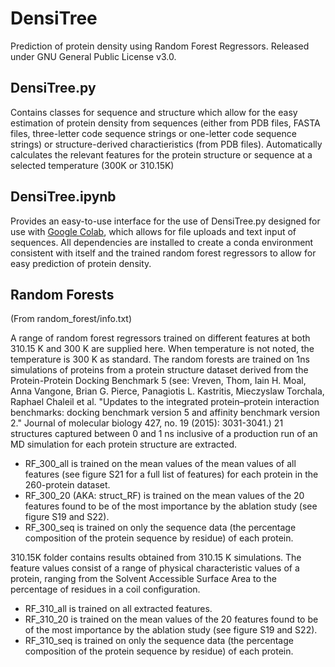 # DensiTree 
Prediction of protein density using Random Forest Regressors. Released under GNU General Public License v3.0.

## DensiTree.py 
Contains classes for sequence and structure which allow for the easy estimation of protein density from sequences (either from PDB files, FASTA files, three-letter code sequence strings or one-letter code sequence strings) or structure-derived charactieristics (from PDB files). Automatically calculates the relevant features for the protein structure or sequence at a selected temperature (300K or 310.15K) 

## DensiTree.ipynb
Provides an easy-to-use interface for the use of DensiTree.py designed for use with [Google Colab](https://colab.research.google.com/), which allows for file uploads and text input of sequences. All dependencies are installed to create a conda environment consistent with itself and the trained random forest regressors to allow for easy prediction of protein density.

## Random Forests

(From random_forest/info.txt)

A range of random forest regressors trained on different features at both 310.15 K and 300 K are supplied here. When temperature is not noted, the temperature is 300 K as standard. The random forests are trained on 1ns simulations of proteins from a protein structure dataset derived from the Protein-Protein Docking Benchmark 5 (see: Vreven, Thom, Iain H. Moal, Anna Vangone, Brian G. Pierce, Panagiotis L. Kastritis, Mieczyslaw Torchala, Raphael Chaleil et al. "Updates to the integrated protein–protein interaction benchmarks: docking benchmark version 5 and affinity benchmark version 2." Journal of molecular biology 427, no. 19 (2015): 3031-3041.)
21 structures captured between 0 and 1 ns inclusive of a production run of an MD simulation for each protein structure are extracted.

 - RF_300_all is trained on the mean values of the mean values of all features (see figure S21 for a full list of features) for each protein in the 260-protein dataset.
 - RF_300_20 (AKA: struct_RF) is trained on the mean values of the 20 features found to be of the most importance by the ablation study (see figure S19 and S22).
 - RF_300_seq is trained on only the sequence data (the percentage composition of the protein sequence by residue) of each protein.

310.15K folder contains results obtained from 310.15 K simulations. The feature values consist of a range of physical characteristic values of a protein, ranging from the Solvent Accessible Surface Area to the percentage of residues in a coil configuration.

- RF_310_all is trained on all extracted features.
- RF_310_20 is trained on the mean values of the 20 features found to be of the most importance by the ablation study (see figure S19 and S22).
- RF_310_seq is trained on only the sequence data (the percentage composition of the protein sequence by residue) of each protein.
